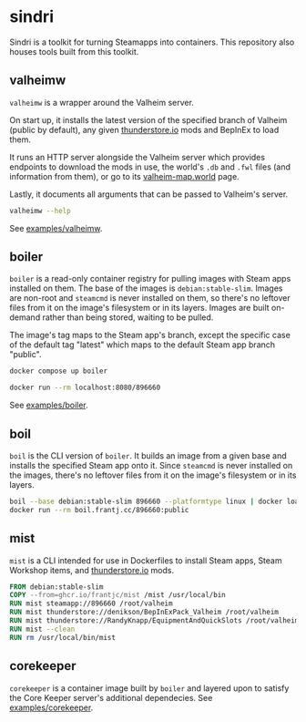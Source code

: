 # sindri

Sindri is a toolkit for turning Steamapps into containers. This repository also houses tools built from this toolkit.

## valheimw

`valheimw` is a wrapper around the Valheim server.

On start up, it installs the latest version of the specified branch of Valheim (public by default), any given [thunderstore.io](https://valheim.thunderstore.io/) mods and BepInEx to load them.

It runs an HTTP server alongside the Valheim server which provides endpoints to download the mods in use, the world's `.db` and `.fwl` files (and information from them), or go to its [valheim-map.world](https://valheim-map.world/) page.

Lastly, it documents all arguments that can be passed to Valheim's server.

```sh
valheimw --help
```

See [examples/valheimw](examples/valheimw).

## boiler

`boiler` is a read-only container registry for pulling images with Steam apps installed on them. The base of the images is `debian:stable-slim`. Images are non-root and `steamcmd` is never installed on them, so there's no leftover files from it on the image's filesystem or in its layers. Images are built on-demand rather than being stored, waiting to be pulled.

The image's tag maps to the Steam app's branch, except the specific case of the default tag "latest" which maps to the default Steam app branch "public".

```sh
docker compose up boiler
```

```sh
docker run --rm localhost:8080/896660
```

See [examples/boiler](examples/boiler).

## boil

`boil` is the CLI version of `boiler`. It builds an image from a given base and installs the specified Steam app onto it. Since `steamcmd` is never installed on the images, there's no leftover files from it on the image's filesystem or in its layers.

```sh
boil --base debian:stable-slim 896660 --platformtype linux | docker load
docker run --rm boil.frantj.cc/896660:public
```

## mist

`mist` is a CLI intended for use in Dockerfiles to install Steam apps, Steam Workshop items, and [thunderstore.io](https://thunderstore.io/) mods.

```dockerfile
FROM debian:stable-slim
COPY --from=ghcr.io/frantjc/mist /mist /usr/local/bin
RUN mist steamapp://896660 /root/valheim
RUN mist thunderstore://denikson/BepInExPack_Valheim /root/valheim
RUN mist thunderstore://RandyKnapp/EquipmentAndQuickSlots /root/valheim/BepInEx/plugins
RUN mist --clean
RUN rm /usr/local/bin/mist
```

## corekeeper

`corekeeper` is a container image built by `boiler` and layered upon to satisfy the Core Keeper server's additional dependecies. See [examples/corekeeper](examples/corekeeper).
